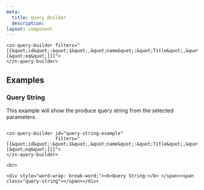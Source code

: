 ```yaml
---
meta:
  title: Query Builder
  description:
layout: component
---
```


```html:preview
<zn-query-builder filters="[{&quot;id&quot;:&quot;1&quot;,&quot;name&quot;:&quot;Title&quot;,&quot;operators&quot;:[&quot;eq&quot;]}]">
</zn-query-builder>
```

## Examples

### Query String

This example will show the produce query string from the selected parameters.

```html:preview

<zn-query-builder id="query-string-example"
                  filters="[{&quot;id&quot;:&quot;1&quot;,&quot;name&quot;:&quot;Title&quot;,&quot;operators&quot;:[&quot;eq&quot;]}]">
</zn-query-builder>

<br>

<div style="word-wrap: break-word;"><b>Query String:</b> </span><span class="query-string"></span></div>
```
